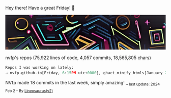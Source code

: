 Hey there! Have a great Friday! 🌈

![banner](./assets/banner.jpg)

nvfp's repos (75,922 lines of code, 4,057 commits, 18,565,805 chars)

```python
Repos I was working on lately:
→ nvfp.github.io[Friday, 6:15PM utc+0000], ghact_minify_htmls[January 23, 5:01AM utc+0000], nvfp/ghact_auto_permalink[Jan 22]
```

NVfp made 18 commits in the last week, simply amazing!<sub> ~ last update: 2024 Feb 2 - By [Lineosaurus(v2)](https://github.com/Lineosaurus/Lineosaurus)</sub>